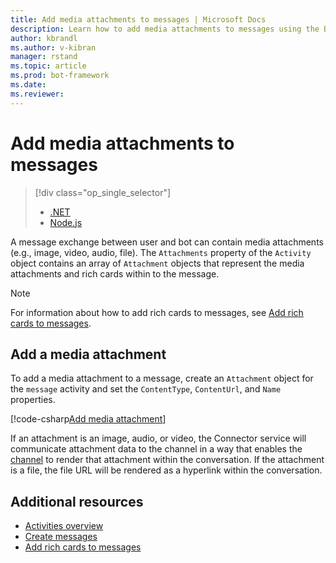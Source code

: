```yaml
---
title: Add media attachments to messages | Microsoft Docs
description: Learn how to add media attachments to messages using the Bot Builder SDK for .NET.
author: kbrandl
ms.author: v-kibran
manager: rstand
ms.topic: article
ms.prod: bot-framework
ms.date: 
ms.reviewer:
---
```


# Add media attachments to messages
> [!div class="op_single_selector"]
> - [.NET](../dotnet/bot-builder-dotnet-add-media-attachments.md)
> - [Node.js](../nodejs/bot-builder-nodejs-send-receive-attachments.md)

A message exchange between user and bot can contain media attachments (e.g., image, video, audio, file). 
The `Attachments` property of the `Activity` object contains an array of `Attachment` objects 
that represent the media attachments and rich cards within to the message. 

> [!NOTE]
> For information about how to add rich cards to messages, see 
> [Add rich cards to messages](~/dotnet/bot-builder-dotnet-add-rich-card-attachments.md).

## Add a media attachment  

To add a media attachment to a message, create an `Attachment` object for the `message` activity and set 
the `ContentType`, `ContentUrl`, and `Name` properties. 

[!code-csharp[Add media attachment](~/includes/code/dotnet-add-attachments.cs#addMediaAttachment)]

If an attachment is an image, audio, or video, the Connector service will communicate attachment data to the channel in a way that enables the [channel](~/dotnet/bot-builder-dotnet-channeldata.md) to render that attachment within the conversation. If the attachment is a file, the file URL will be rendered as a hyperlink within the conversation.

## Additional resources

- [Activities overview](~/dotnet/bot-builder-dotnet-activities.md)
- [Create messages](~/dotnet/bot-builder-dotnet-create-messages.md)
- [Add rich cards to messages](~/dotnet/bot-builder-dotnet-add-rich-card-attachments.md)
